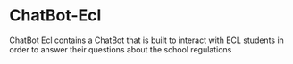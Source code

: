 # ChatBot-Ecl
ChatBot Ecl contains a ChatBot that is built to interact with ECL students in order to answer their questions about the school regulations
